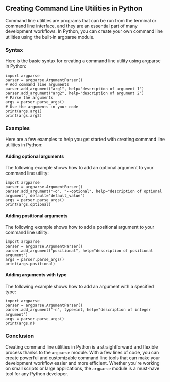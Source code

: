 ## Creating Command Line Utilities in Python

Command line utilities are programs that can be run from the terminal or command line interface, and they are an essential part of many development workflows. In Python, you can create your own command line utilities using the built-in argparse module.

### Syntax

Here is the basic syntax for creating a command line utility using argparse in Python:

```
import argparse
parser = argparse.ArgumentParser()
# Add command line arguments
parser.add_argument("arg1", help="description of argument 1")
parser.add_argument("arg2", help="description of argument 2")
# Parse the arguments
args = parser.parse_args()
# Use the arguments in your code
print(args.arg1)
print(args.arg2)
```

### Examples

Here are a few examples to help you get started with creating command line utilities in Python:

#### Adding optional arguments

The following example shows how to add an optional argument to your command line utility:

```
import argparse
parser = argparse.ArgumentParser()
parser.add_argument("-o", "--optional", help="description of optional argument", default="default_value")
args = parser.parse_args()
print(args.optional)
```

#### Adding positional arguments

The following example shows how to add a positional argument to your command line utility:

```
import argparse
parser = argparse.ArgumentParser()
parser.add_argument("positional", help="description of positional argument")
args = parser.parse_args()
print(args.positional)
```

#### Adding arguments with type

The following example shows how to add an argument with a specified type:

```
import argparse
parser = argparse.ArgumentParser()
parser.add_argument("-n", type=int, help="description of integer argument")
args = parser.parse_args()
print(args.n)
```

### Conclusion

Creating command line utilities in Python is a straightforward and flexible process thanks to the `argparse` module. With a few lines of code, you can create powerful and customizable command line tools that can make your development workflow easier and more efficient. Whether you're working on small scripts or large applications, the `argparse` module is a must-have tool for any Python developer.
